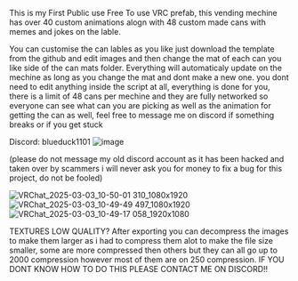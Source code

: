 This is my First Public use Free To use VRC prefab, this vending mechine has over 40 custom animations alogn with 48 custom made cans with memes and jokes on the lable.

You can customise the can lables as you like just download the template from the github and edit images and then change the mat of each can you like side of the can mats folder. Everything will automaticaly update on the mechine as long as you change the mat and dont make a new one. you dont need to edit anything inside the script at all, everything is done for you, there is a limit of 48 cans per mechine and they are fully networked so everyone can see what can you are picking as well as the animation for getting the can as well, feel free to message me on discord if something breaks or if you get stuck

Discord:
blueduck1101
![image](https://github.com/user-attachments/assets/8bca0b92-8487-43e5-81ff-96b14b35bd25)

(please do not message my old discord account as it has been hacked and taken over by scammers i will never ask you for money to fix a bug for this project, do not be fooled)

![VRChat_2025-03-03_10-50-01 310_1080x1920](https://github.com/user-attachments/assets/eb673786-9205-44f7-940b-e0ca986be5f0)
![VRChat_2025-03-03_10-49-49 497_1080x1920](https://github.com/user-attachments/assets/a6fd9c1c-82bd-4ca0-b6f4-6771d44a2d36)
![VRChat_2025-03-03_10-49-17 058_1920x1080](https://github.com/user-attachments/assets/94cfab6c-965c-4aaa-a557-bfe210bfa8c8)


 





TEXTURES LOW QUALITY? 
After exporting you can decompress the images to make them larger as i had to compress them alot to make the file size smaller, some are more compressed then others but they can all go up to 2000 compression however most of them are on 250 compression. IF YOU DONT KNOW HOW TO DO THIS PLEASE CONTACT ME ON DISCORD!!

